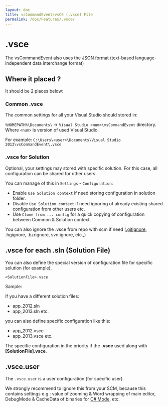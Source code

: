 ```yaml
---
layout: doc
title: vsCommandEvent/vsCE (.vsce) File
permalink: /doc/Features/.vsce/
---
```


# .vsce

The vsCommandEvent also uses the [JSON format](http://json.org) (text-based language-independent data interchange format)

## Where it placed ?

It should be 2 places below:

### Common .vsce

The common settings for all your Visual Studio should stored in:

`%HOMEPATH%\Documents\` -> `Visual Studio <num>\vsCommandEvent` directory. Where `<num>` is version of used Visual Studio.

For example: `C:\Users\<user>\Documents\Visual Studio 2013\vsCommandEvent\.vsce`

### .vsce for Solution

Optional, your settings may stored with specific solution. For this case, all configuration can be shared for other users.

You can manage of this in `Settings` - `Configuration`:

* Enable `Use Solution context` if need storing configuration in solution folder.
* Disable `Use Solution context` if need ignoring of already existing shared configuration from other users etc.
* Use `Clone from ... config` for a quick copying of configuration between Common & Solution context.

You can also ignore the .vsce from repo with scm if need ([.gitignore](http://git-scm.com/docs/gitignore), .hgignore, .bzrignore, svn:ignore, etc.,)

## .vsce for each .sln (Solution File)

You can also define the special version of configuration file for specific solution (for example).

`<SolutionFile>.vsce`

Sample:

If you have a different solution files:

* app_2012.sln
* app_2013.sln
etc.

you can also define specific configuration like this:

* app_2012.vsce
* app_2013.vsce
etc.

The specific configuration in the priority if the **.vsce** used along with **[SolutionFile].vsce**. 

## .vsce.user

The `.vsce.user` is a user configuration (for specific user).

We strongly recommend to ignore this from your SCM, 
because this contains settings e.g.: 
value of zooming & Word wrapping of main editor, DebugMode & CacheData of binaries for [C# Mode](../../Modes/CSharp/), etc.

